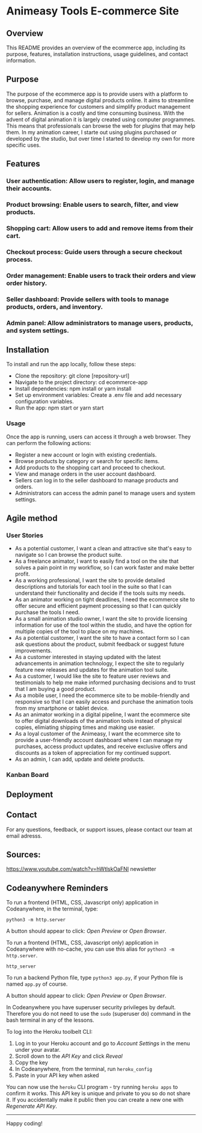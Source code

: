 
# Animeasy Tools E-commerce Site

## Overview
This README provides an overview of the ecommerce app, including its purpose, features, installation instructions, usage guidelines, and contact information.

## Purpose
The purpose of the ecommerce app is to provide users with a platform to browse, purchase, and manage digital products online. It aims to streamline the shopping experience for customers and simplify product management for sellers.
Animation is a costly and time consuming business. With the advent of digital animation it is largely created using computer programmes. This means that professionals can browse the web for plugins that may help them. 
In my animation career, I starte out using plugins purchased or developed by the studio, but over time I started to develop my own for more specific uses. 

## Features
### User authentication: Allow users to register, login, and manage their accounts.
### Product browsing: Enable users to search, filter, and view products.
### Shopping cart: Allow users to add and remove items from their cart.
### Checkout process: Guide users through a secure checkout process.
### Order management: Enable users to track their orders and view order history.
### Seller dashboard: Provide sellers with tools to manage products, orders, and inventory.
### Admin panel: Allow administrators to manage users, products, and system settings.

## Installation

To install and run the app locally, follow these steps:

- Clone the repository: git clone [repository-url]
- Navigate to the project directory: cd ecommerce-app
- Install dependencies: npm install or yarn install
- Set up environment variables: Create a .env file and add necessary configuration variables.
- Run the app: npm start or yarn start

### Usage
Once the app is running, users can access it through a web browser. They can perform the following actions:

- Register a new account or login with existing credentials.
- Browse products by category or search for specific items.
- Add products to the shopping cart and proceed to checkout.
- View and manage orders in the user account dashboard.
- Sellers can log in to the seller dashboard to manage products and orders.
- Administrators can access the admin panel to manage users and system settings.

## Agile method
###  User Stories 

- As a potential customer, I want a clean and attractive site that's easy to navigate so I can browse the product suite. 
- As a freelance animator, I want to easily find a tool on the site that solves a pain point in my workflow, so I can work faster and make better profit. 
- As a working professional, I want the site to provide detailed descriptions and tutorials for each tool in the suite so that I can understand their functionality and decide if the tools suits my needs.
- As an animator working on tight deadlines, I need the ecommerce site to offer secure and efficient payment processing so that I can quickly purchase the tools I need.
- As a small animation studio owner, I want the site to provide licensing information for use of the tool within the studio, and have the option for multiple copies of the tool to place on my machines.
- As a potential customer, I want the site to have a contact form so I can ask questions about the product, submit feedback or suggest future improvements.
- As a customer interested in staying updated with the latest advancements in animation technology, I expect the site to regularly feature new releases and updates for the animation tool suite.
- As a customer, I would like the site to feature user reviews and testimonials to help me make informed purchasing decisions and to trust that I am buying a good product.
- As a mobile user, I need the ecommerce site to be mobile-friendly and responsive so that I can easily access and purchase the animation tools from my smartphone or tablet device.
- As an animator working in a digital pipeline, I want the ecommerce site to offer digital downloads of the animation tools instead of physical copies, elimiating shipping times and making use easier.
- As a loyal customer of the Animeasy, I want the ecommerce site to provide a user-friendly account dashboard where I can manage my purchases, access product updates, and receive exclusive offers and discounts as a token of appreciation for my continued support.
- As an admin, I can add, update and delete products.

### Kanban Board 

## Deployment 


## Contact
For any questions, feedback, or support issues, please contact our team at email adresss.

## Sources: 
https://www.youtube.com/watch?v=hWtlskOaFNI newsletter

## Codeanywhere Reminders

To run a frontend (HTML, CSS, Javascript only) application in Codeanywhere, in the terminal, type:

`python3 -m http.server`

A button should appear to click: _Open Preview_ or _Open Browser_.

To run a frontend (HTML, CSS, Javascript only) application in Codeanywhere with no-cache, you can use this alias for `python3 -m http.server`.

`http_server`

To run a backend Python file, type `python3 app.py`, if your Python file is named `app.py` of course.

A button should appear to click: _Open Preview_ or _Open Browser_.

In Codeanywhere you have superuser security privileges by default. Therefore you do not need to use the `sudo` (superuser do) command in the bash terminal in any of the lessons.

To log into the Heroku toolbelt CLI:

1. Log in to your Heroku account and go to _Account Settings_ in the menu under your avatar.
2. Scroll down to the _API Key_ and click _Reveal_
3. Copy the key
4. In Codeanywhere, from the terminal, run `heroku_config`
5. Paste in your API key when asked

You can now use the `heroku` CLI program - try running `heroku apps` to confirm it works. This API key is unique and private to you so do not share it. If you accidentally make it public then you can create a new one with _Regenerate API Key_.

---

Happy coding!
